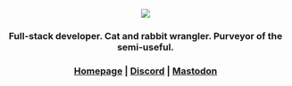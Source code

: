 <div align="center">
	<p><a href="https://tylxr.com/"><img src="https://tylxr.com/img/tylxr-graffiti-logo.png"></a></p>
	<h3>Full-stack developer. Cat and rabbit wrangler. Purveyor of the semi-useful.</h3>
	<h3><a href="https://tylxr.com/">Homepage</a> | <a href="https://discord.com/users/210581909565079553">Discord</a> | <a rel="me" href="https://mstdn.social/@tylxr">Mastodon</a></h3>
</div>
